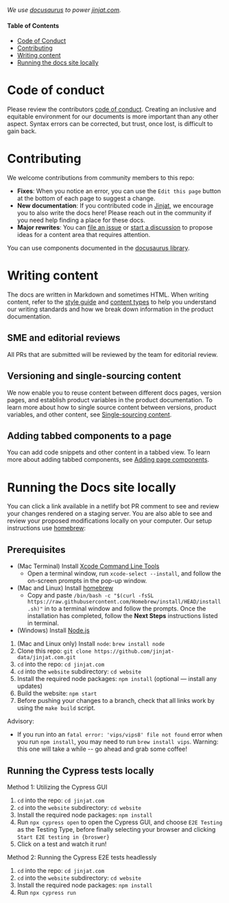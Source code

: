 _We use [docusaurus](https://v2.docusaurus.io/) to power [jinjat.com](https://jinjat.com/)._

#### Table of Contents

* [Code of Conduct](#Code-of-conduct)
* [Contributing](#contributing)  
* [Writing content](#writing-content)
* [Running the docs site locally](#running-the-docs-site-locally)

# Code of conduct

Please review the contributors [code of conduct](https://github.com/jinjat-data/jinjat.com/blob/current/contributing/contributor-code-of-conduct.md).
Creating an inclusive and equitable environment for our documents is more important than any other aspect.  Syntax errors can be corrected, but trust, once lost, is difficult to gain back.

# Contributing

We welcome contributions from community members to this repo:
- **Fixes**: When you notice an error, you can use the `Edit this page` button at the bottom of each page to suggest a change.
- **New documentation**: If you contributed code in [Jinjat](https://github.com/jinjat-data/jinjat), we encourage you to also write the docs here! Please reach out in the community if you need help finding a place for these docs.
- **Major rewrites**: You can [file an issue](https://github.com/jinjat-data/jinjat.com/issues/new?assignees=&labels=content%2Cimprovement&template=improve-docs.yml) or [start a discussion](https://github.com/jinjat-data/jinjat.com/discussions) to propose ideas for a content area that requires attention.

You can use components documented in the [docusaurus library](https://v2.docusaurus.io/docs/markdown-features/).

# Writing content

The docs are written in Markdown and sometimes HTML. When writing content, refer to the [style guide](https://github.com/jinjat-data/jinjat.com/blob/current/contributing/content-style-guide.md) and [content types](/contributing/content-types.md) to help you understand our writing standards and how we break down information in the product documentation. 

## SME and editorial reviews

All PRs that are submitted will be reviewed by the team for editorial review.

## Versioning and single-sourcing content

We now enable you to reuse content between different docs pages, version pages, and establish product variables in the product documentation. To learn more about how to single source content between versions, product variables, and other content, see [Single-sourcing content](/contributing/single-sourcing-content.md).

## Adding tabbed components to a page

You can add code snippets and other content in a tabbed view. To learn more about adding tabbed components, see [Adding page components](/contributing/adding-page-components.md).

# Running the Docs site locally

You can click a link available in a netlify bot PR comment to see and review your changes rendered on a staging server. You are also able to see and review your proposed modifications locally on your computer. Our setup instructions use [homebrew](https://brew.sh/):

## Prerequisites

* (Mac Terminal) Install [Xcode Command Line Tools](https://developer.apple.com/download/more/)
  - Open a terminal window, run `xcode-select --install`, and follow the on-screen prompts in the pop-up window.
* (Mac and Linux) Install [homebrew](https://brew.sh/)
  - Copy and paste `/bin/bash -c "$(curl -fsSL https://raw.githubusercontent.com/Homebrew/install/HEAD/install.sh)"` in to a terminal window and follow the prompts.  Once the installation has completed, follow the **Next Steps** instructions listed in terminal.
* (Windows) Install [Node.js](https://nodejs.org/en/download/)

1. (Mac and Linux only) Install `node`: `brew install node`
2. Clone this repo: `git clone https://github.com/jinjat-data/jinjat.com.git`
3. `cd` into the repo: `cd jinjat.com`
4. `cd` into the `website` subdirectory: `cd website`
5. Install the required node packages: `npm install` (optional &mdash; install any updates)
6. Build the website: `npm start`
7. Before pushing your changes to a branch, check that all links work by using the `make build` script.

Advisory:
- If you run into an `fatal error: 'vips/vips8' file not found` error when you run `npm install`, you may need to run `brew install vips`. Warning: this one will take a while -- go ahead and grab some coffee!

## Running the Cypress tests locally

Method 1: Utilizing the Cypress GUI
1. `cd` into the repo: `cd jinjat.com`
2. `cd` into the `website` subdirectory: `cd website`
3. Install the required node packages: `npm install`
4. Run `npx cypress open` to open the Cypress GUI, and choose `E2E Testing` as the Testing Type, before finally selecting your browser and clicking `Start E2E testing in {broswer}`
5. Click on a test and watch it run!

Method 2: Running the Cypress E2E tests headlessly
1. `cd` into the repo: `cd jinjat.com`
2. `cd` into the `website` subdirectory: `cd website`
3. Install the required node packages: `npm install`
4. Run `npx cypress run`
